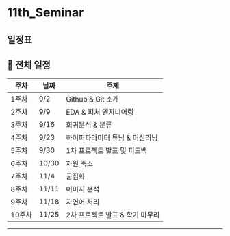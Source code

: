 # 11th_Seminar

## 일정표

## 📅 전체 일정

| 주차   | 날짜   | 주제                          |
|--------|--------|-------------------------------|
| 1주차  | 9/2    | Github & Git 소개             |
| 2주차  | 9/9    | EDA & 피처 엔지니어링         |
| 3주차  | 9/16   | 회귀분석 & 분류               |
| 4주차  | 9/23   | 하이퍼파라미터 튜닝 & 머신러닝 |
| 5주차  | 9/30   | 1차 프로젝트 발표 및 피드백   |
| 6주차  | 10/30  | 차원 축소                     |
| 7주차  | 11/4   | 군집화                        |
| 8주차  | 11/11  | 이미지 분석                   |
| 9주차  | 11/18  | 자연어 처리                   |
| 10주차 | 11/25  | 2차 프로젝트 발표 & 학기 마무리 |

---


